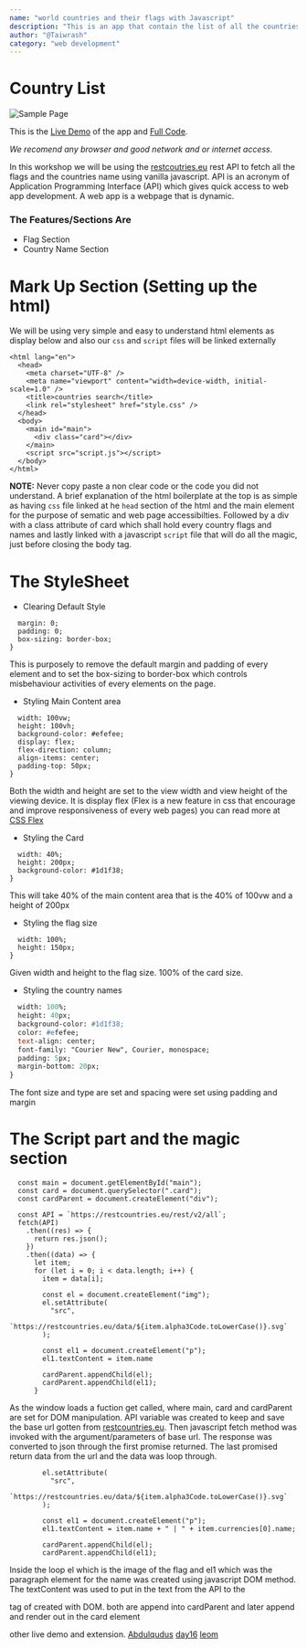 ```yaml
---
name: "world countries and their flags with Javascript"
description: "This is an app that contain the list of all the countries in the world with teir names and flags"
author: "@Taiwrash"
category: "web development"
---
```


# Country List

![Sample Page](/img/Untitled.png)

This is the [Live Demo](https://codepen.io/Taiwrash/countries-list-app/run) of the app and [Full Code](https://codepen.io/Taiwrash/countries-list-app).

_We recomend any browser and good network and or internet access._

In this workshop we will be using the [restcoutries.eu](https://restcountries.eu/rest/v2/all) rest API to fetch all the flags and the countries name using vanilla javascript. API is an acronym of Application Programming Interface (API) which gives quick access to web app development. A web app is a webpage that is dynamic.

### The Features/Sections Are

- Flag Section
- Country Name Section

# Mark Up Section (Setting up the html)

We will be using very simple and easy to understand html elements as display below and also our `css` and `script` files will be linked externally

```<!DOCTYPE html>
<html lang="en">
  <head>
    <meta charset="UTF-8" />
    <meta name="viewport" content="width=device-width, initial-scale=1.0" />
    <title>countries search</title>
    <link rel="stylesheet" href="style.css" />
  </head>
  <body>
    <main id="main">
      <div class="card"></div>
    </main>
    <script src="script.js"></script>
  </body>
</html>
```

**NOTE:** Never copy paste a non clear code or the code you did not understand. A brief explanation of the html boilerplate at the top is as simple as having `css` file linked at he `head` section of the html and the main element for the purpose of sematic and web page accessibilties. Followed by a div with a class attribute of card which shall hold every country flags and names and lastly linked with a javascript `script` file that will do all the magic, just before closing the body tag.

# The StyleSheet

- Clearing Default Style

```* {
  margin: 0;
  padding: 0;
  box-sizing: border-box;
}
```

This is purposely to remove the default margin and padding of every element and to set the box-sizing to border-box which controls misbehaviour activities of every elements on the page.

- Styling Main Content area

```main {
  width: 100vw;
  height: 100vh;
  background-color: #efefee;
  display: flex;
  flex-direction: column;
  align-items: center;
  padding-top: 50px;
}
```

Both the width and height are set to the view width and view height of the viewing device. It is display flex (Flex is a new feature in css that encourage and improve responsiveness of every web pages) you can read more at [CSS Flex](https://flex.io)

- Styling the Card

```.card {
  width: 40%;
  height: 200px;
  background-color: #1d1f38;
}
```

This will take 40% of the main content area that is the 40% of 100vw and a height of 200px

- Styling the flag size

```img {
  width: 100%;
  height: 150px;
}
```

Given width and height to the flag size. 100% of the card size.

- Styling the country names

```p {
  width: 100%;
  height: 40px;
  background-color: #1d1f38;
  color: #efefee;
  text-align: center;
  font-family: "Courier New", Courier, monospace;
  padding: 5px;
  margin-bottom: 20px;
}
```

The font size and type are set and spacing were set using padding and margin

# The Script part and the magic section

```window.addEventListener("load", (e) => {
  const main = document.getElementById("main");
  const card = document.querySelector(".card");
  const cardParent = document.createElement("div");

  const API = `https://restcountries.eu/rest/v2/all`;
  fetch(API)
    .then((res) => {
      return res.json();
    })
    .then((data) => {
      let item;
      for (let i = 0; i < data.length; i++) {
        item = data[i];

        const el = document.createElement("img");
        el.setAttribute(
          "src",
          `https://restcountries.eu/data/${item.alpha3Code.toLowerCase()}.svg`
        );

        const el1 = document.createElement("p");
        el1.textContent = item.name

        cardParent.appendChild(el);
        cardParent.appendChild(el1);
      }
```

As the window loads a fuction get called, where main, card and cardParent are set for DOM manipulation. API variable was created to keep and save the base url gotten from [restcountries.eu](https://restcountries.eu/rest/v2/all). Then javascript fetch method was invoked with the argument/parameters of base url. The response was converted to json through the first promise returned. The last promised return data from the url and the data was loop through.

```const el = document.createElement("img");
        el.setAttribute(
          "src",
          `https://restcountries.eu/data/${item.alpha3Code.toLowerCase()}.svg`
        );

        const el1 = document.createElement("p");
        el1.textContent = item.name + " | " + item.currencies[0].name;

        cardParent.appendChild(el);
        cardParent.appendChild(el1);
```

Inside the loop el which is the image of the flag and el1 which was the paragraph element for the name was created using javascript DOM method. The textContent was used to put in the text from the API to the <p> tag of created with DOM. both are append into cardParent and later append and render out in the card element

other live demo and extension.
[Abdulqudus](codepen.io)
[day16](Taiwrash.github.io/30daysOfCode/day16)
[leom](repl.it)
